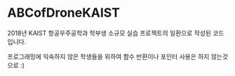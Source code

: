 # ABCofDroneKAIST

2018년 KAIST 항공우주공학과 학부생 소규모 실습 프로젝트의 일환으로 작성된 코드입니다.

프로그래밍에 익숙하지 않은 학생들을 위하여 함수 반환이나 포인터 사용은 하지 않는것으로 :)
